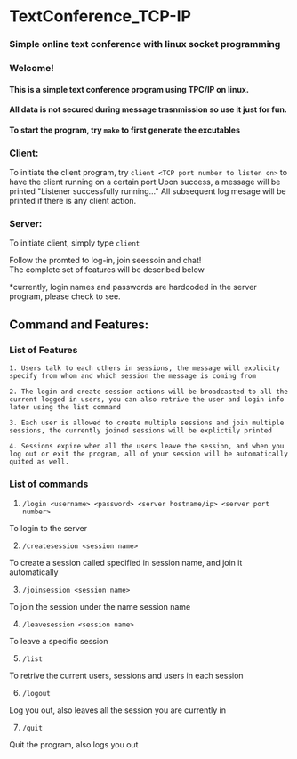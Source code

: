 # TextConference_TCP-IP

### Simple online text conference with linux socket programming

### Welcome!

#### This is a simple text conference program using TPC/IP on linux.
#### All data is not secured during message trasnmission so use it just for fun.

#### To start the program, try `make` to first generate the excutables

### Client:

To initiate the client program, try `client <TCP port number to listen on>` to have the client running on a certain port
Upon success, a message will be printed "Listener successfully running..."
All subsequent log mesage will be printed if there is any client action.


### Server:

To initiate client, simply type `client`

Follow the promted to log-in, join seessoin and chat!\
The complete set of features will be described below
 
*currently, login names and passwords are hardcoded in the server program, please check to see.


## Command and Features:

### List of Features

	1. Users talk to each others in sessions, the message will explicity specify from whom and which session the message is coming from
	
	2. The login and create session actions will be broadcasted to all the current logged in users, you can also retrive the user and login info later using the list command

	3. Each user is allowed to create multiple sessions and join multiple sessions, the currently joined sessions will be explictily printed

	4. Sessions expire when all the users leave the session, and when you log out or exit the program, all of your session will be automatically quited as well.


### List of commands

1. `/login <username> <password> <server hostname/ip> <server port number>`

To login to the server

2. `/createsession <session name>`
		
To create a session called specified in session name, and join it automatically
	
3. `/joinsession <session name>`
		
To join the session under the name session name

4. `/leavesession <session name>`
		
To leave a specific session

5. `/list`
	
To retrive the current users, sessions and users in each session

6. `/logout`

Log you out, also leaves all the session you are currently in
		
7. `/quit`
		
Quit the program, also logs you out

